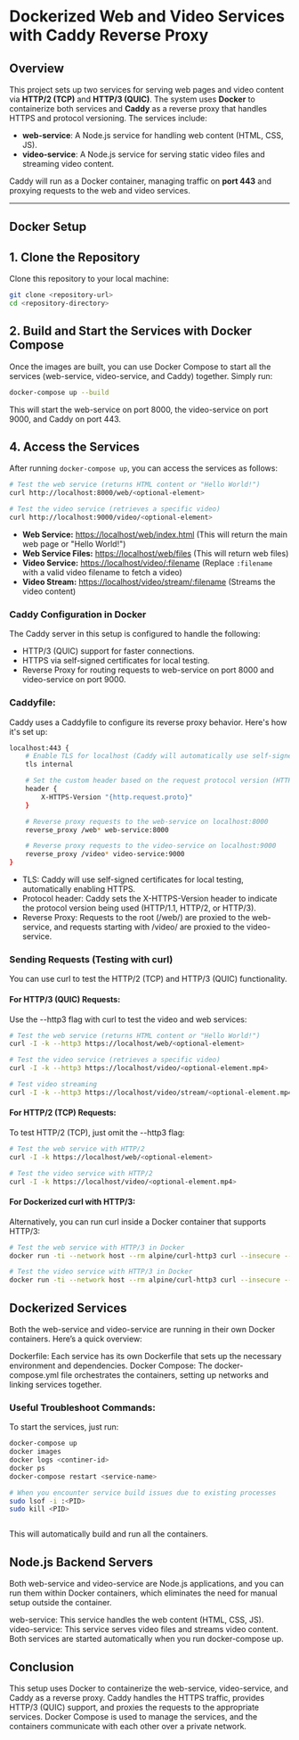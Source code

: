 # Dockerized Web and Video Services with Caddy Reverse Proxy

## Overview
This project sets up two services for serving web pages and video content via **HTTP/2 (TCP)** and **HTTP/3 (QUIC)**. The system uses **Docker** to containerize both services and **Caddy** as a reverse proxy that handles HTTPS and protocol versioning. The services include:

- **web-service**: A Node.js service for handling web content (HTML, CSS, JS).
- **video-service**: A Node.js service for serving static video files and streaming video content.

Caddy will run as a Docker container, managing traffic on **port 443** and proxying requests to the web and video services.

---

## Docker Setup

## 1. Clone the Repository

Clone this repository to your local machine:

```bash
git clone <repository-url>
cd <repository-directory>
```

## 2. Build and Start the Services with Docker Compose
Once the images are built, you can use Docker Compose to start all the services (web-service, video-service, and Caddy) together. Simply run:

```bash
docker-compose up --build
```

This will start the web-service on port 8000, the video-service on port 9000, and Caddy on port 443.

## 4. Access the Services

After running `docker-compose up`, you can access the services as follows:

```bash
# Test the web service (returns HTML content or "Hello World!")
curl http://localhost:8000/web/<optional-element>

# Test the video service (retrieves a specific video)
curl http://localhost:9000/video/<optional-element>
```

- **Web Service:** [https://localhost/web/index.html](https://localhost/web/index.html) (This will return the main web page or "Hello World!")
- **Web Service Files:** [https://localhost/web/files](https://localhost/web/files) (This will return web files)
- **Video Service:** [https://localhost/video/:filename](https://localhost/video/:filename) (Replace `:filename` with a valid video filename to fetch a video)
- **Video Stream:** [https://localhost/video/stream/:filename](https://localhost/video/stream/:filename) (Streams the video content)

### Caddy Configuration in Docker

The Caddy server in this setup is configured to handle the following:

- HTTP/3 (QUIC) support for faster connections.
- HTTPS via self-signed certificates for local testing.
- Reverse Proxy for routing requests to web-service on port 8000 and video-service on port 9000.

### Caddyfile:
Caddy uses a Caddyfile to configure its reverse proxy behavior. Here's how it's set up:

```bash
localhost:443 {
    # Enable TLS for localhost (Caddy will automatically use self-signed certs for localhost)
    tls internal

    # Set the custom header based on the request protocol version (HTTP/1.1, HTTP/2, HTTP/3)
    header {
        X-HTTPS-Version "{http.request.proto}"
    }

    # Reverse proxy requests to the web-service on localhost:8000
    reverse_proxy /web* web-service:8000

    # Reverse proxy requests to the video-service on localhost:9000
    reverse_proxy /video* video-service:9000
}
```

- TLS: Caddy will use self-signed certificates for local testing, automatically enabling HTTPS.
- Protocol header: Caddy sets the X-HTTPS-Version header to indicate the protocol version being used (HTTP/1.1, HTTP/2, or HTTP/3).
- Reverse Proxy: Requests to the root (/web/) are proxied to the web-service, and requests starting with /video/ are proxied to the video-service.

### Sending Requests (Testing with curl)
You can use curl to test the HTTP/2 (TCP) and HTTP/3 (QUIC) functionality.

#### For HTTP/3 (QUIC) Requests:
Use the --http3 flag with curl to test the video and web services:

```bash
# Test the web service (returns HTML content or "Hello World!")
curl -I -k --http3 https://localhost/web/<optional-element>

# Test the video service (retrieves a specific video)
curl -I -k --http3 https://localhost/video/<optional-element.mp4>

# Test video streaming
curl -I -k --http3 https://localhost/video/stream/<optional-element.mp4>
```

#### For HTTP/2 (TCP) Requests:
To test HTTP/2 (TCP), just omit the --http3 flag:

```bash
# Test the web service with HTTP/2
curl -I -k https://localhost/web/<optional-element>

# Test the video service with HTTP/2
curl -I -k https://localhost/video/<optional-element.mp4>
```

#### For Dockerized curl with HTTP/3:
Alternatively, you can run curl inside a Docker container that supports HTTP/3:

```bash
# Test the web service with HTTP/3 in Docker
docker run -ti --network host --rm alpine/curl-http3 curl --insecure --http3 -I https://localhost/web/index.html

# Test the video service with HTTP/3 in Docker
docker run -ti --network host --rm alpine/curl-http3 curl --insecure --http3 -I https://localhost/video/your-video.mp4
```

## Dockerized Services
Both the web-service and video-service are running in their own Docker containers. Here’s a quick overview:

Dockerfile: Each service has its own Dockerfile that sets up the necessary environment and dependencies.
Docker Compose: The docker-compose.yml file orchestrates the containers, setting up networks and linking services together.

### Useful Troubleshoot Commands:
To start the services, just run:

```bash
docker-compose up
docker images
docker logs <continer-id>
docker ps
docker-compose restart <service-name>

# When you encounter service build issues due to existing processes
sudo lsof -i :<PID>
sudo kill <PID>



```
This will automatically build and run all the containers.

## Node.js Backend Servers
Both web-service and video-service are Node.js applications, and you can run them within Docker containers, which eliminates the need for manual setup outside the container.

web-service: This service handles the web content (HTML, CSS, JS).
video-service: This service serves video files and streams video content.
Both services are started automatically when you run docker-compose up.

## Conclusion
This setup uses Docker to containerize the web-service, video-service, and Caddy as a reverse proxy. Caddy handles the HTTPS traffic, provides HTTP/3 (QUIC) support, and proxies the requests to the appropriate services. Docker Compose is used to manage the services, and the containers communicate with each other over a private network.